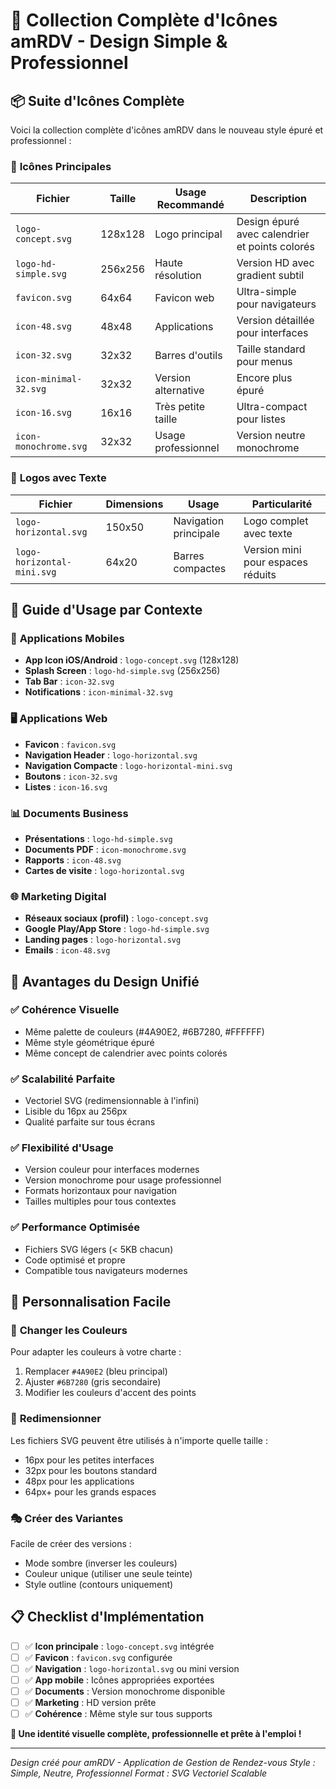 # 🎯 Collection Complète d'Icônes amRDV - Design Simple & Professionnel

## 📦 **Suite d'Icônes Complète**

Voici la collection complète d'icônes amRDV dans le nouveau style épuré et professionnel :

### 🎨 **Icônes Principales**

| Fichier               | Taille  | Usage Recommandé    | Description                                    |
| --------------------- | ------- | ------------------- | ---------------------------------------------- |
| `logo-concept.svg`    | 128x128 | Logo principal      | Design épuré avec calendrier et points colorés |
| `logo-hd-simple.svg`  | 256x256 | Haute résolution    | Version HD avec gradient subtil                |
| `favicon.svg`         | 64x64   | Favicon web         | Ultra-simple pour navigateurs                  |
| `icon-48.svg`         | 48x48   | Applications        | Version détaillée pour interfaces              |
| `icon-32.svg`         | 32x32   | Barres d'outils     | Taille standard pour menus                     |
| `icon-minimal-32.svg` | 32x32   | Version alternative | Encore plus épuré                              |
| `icon-16.svg`         | 16x16   | Très petite taille  | Ultra-compact pour listes                      |
| `icon-monochrome.svg` | 32x32   | Usage professionnel | Version neutre monochrome                      |

### 🏢 **Logos avec Texte**

| Fichier                    | Dimensions | Usage                 | Particularité                     |
| -------------------------- | ---------- | --------------------- | --------------------------------- |
| `logo-horizontal.svg`      | 150x50     | Navigation principale | Logo complet avec texte           |
| `logo-horizontal-mini.svg` | 64x20      | Barres compactes      | Version mini pour espaces réduits |

## 🎨 **Guide d'Usage par Contexte**

### 📱 **Applications Mobiles**

- **App Icon iOS/Android** : `logo-concept.svg` (128x128)
- **Splash Screen** : `logo-hd-simple.svg` (256x256)
- **Tab Bar** : `icon-32.svg`
- **Notifications** : `icon-minimal-32.svg`

### 🖥️ **Applications Web**

- **Favicon** : `favicon.svg`
- **Navigation Header** : `logo-horizontal.svg`
- **Navigation Compacte** : `logo-horizontal-mini.svg`
- **Boutons** : `icon-32.svg`
- **Listes** : `icon-16.svg`

### 📊 **Documents Business**

- **Présentations** : `logo-hd-simple.svg`
- **Documents PDF** : `icon-monochrome.svg`
- **Rapports** : `icon-48.svg`
- **Cartes de visite** : `logo-horizontal.svg`

### 🌐 **Marketing Digital**

- **Réseaux sociaux (profil)** : `logo-concept.svg`
- **Google Play/App Store** : `logo-hd-simple.svg`
- **Landing pages** : `logo-horizontal.svg`
- **Emails** : `icon-48.svg`

## 🎯 **Avantages du Design Unifié**

### ✅ **Cohérence Visuelle**

- Même palette de couleurs (#4A90E2, #6B7280, #FFFFFF)
- Même style géométrique épuré
- Même concept de calendrier avec points colorés

### ✅ **Scalabilité Parfaite**

- Vectoriel SVG (redimensionnable à l'infini)
- Lisible du 16px au 256px
- Qualité parfaite sur tous écrans

### ✅ **Flexibilité d'Usage**

- Version couleur pour interfaces modernes
- Version monochrome pour usage professionnel
- Formats horizontaux pour navigation
- Tailles multiples pour tous contextes

### ✅ **Performance Optimisée**

- Fichiers SVG légers (< 5KB chacun)
- Code optimisé et propre
- Compatible tous navigateurs modernes

## 🔧 **Personnalisation Facile**

### 🎨 **Changer les Couleurs**

Pour adapter les couleurs à votre charte :

1. Remplacer `#4A90E2` (bleu principal)
2. Ajuster `#6B7280` (gris secondaire)
3. Modifier les couleurs d'accent des points

### 📐 **Redimensionner**

Les fichiers SVG peuvent être utilisés à n'importe quelle taille :

- 16px pour les petites interfaces
- 32px pour les boutons standard
- 48px pour les applications
- 64px+ pour les grands espaces

### 🎭 **Créer des Variantes**

Facile de créer des versions :

- Mode sombre (inverser les couleurs)
- Couleur unique (utiliser une seule teinte)
- Style outline (contours uniquement)

## 📋 **Checklist d'Implémentation**

- [ ] ✅ **Icon principale** : `logo-concept.svg` intégrée
- [ ] ✅ **Favicon** : `favicon.svg` configurée
- [ ] ✅ **Navigation** : `logo-horizontal.svg` ou mini version
- [ ] ✅ **App mobile** : Icônes appropriées exportées
- [ ] ✅ **Documents** : Version monochrome disponible
- [ ] ✅ **Marketing** : HD version prête
- [ ] ✅ **Cohérence** : Même style sur tous supports

**🎯 Une identité visuelle complète, professionnelle et prête à l'emploi !**

---

_Design créé pour amRDV - Application de Gestion de Rendez-vous_
_Style : Simple, Neutre, Professionnel_
_Format : SVG Vectoriel Scalable_
